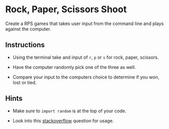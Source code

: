 # Rock, Paper, Scissors Shoot

Create a RPS games that takes user input from the command line and plays against the computer.

## Instructions

* Using the terminal take and input of `r`, `p` or `s` for rock, paper, scissors.

* Have the computer randomly pick one of the three as well.

* Compare your input to the computers choice to determine if you won, lost or tied.

## Hints

* Make sure to `import random` is at the top of your code.

* Look into this [stackoverflow](https://stackoverflow.com/questions/306400/how-to-randomly-select-an-item-from-a-list) question for usage.